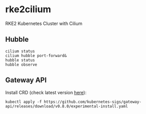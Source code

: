 # rke2cilium
RKE2 Kubernetes Cluster with Cilium


## Hubble
```
cilium status
cilium hubble port-forward&
hubble status
hubble observe
```

## Gateway API 

Install CRD (check latest version [here](https://github.com/kubernetes-sigs/gateway-api)):
```
kubectl apply -f https://github.com/kubernetes-sigs/gateway-api/releases/download/v0.8.0/experimental-install.yaml
```
